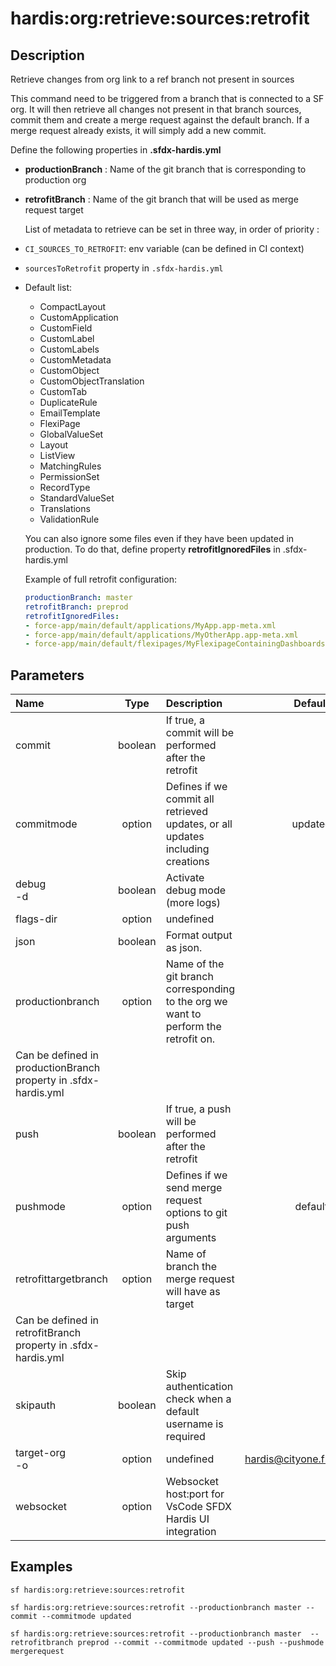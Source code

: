 <!-- This file has been generated with command 'sf hardis:doc:plugin:generate'. Please do not update it manually or it may be overwritten -->
# hardis:org:retrieve:sources:retrofit

## Description

Retrieve changes from org link to a ref branch not present in sources

  This command need to be triggered from a branch that is connected to a SF org. It will then retrieve all changes not present in that branch sources, commit them and create a merge request against the default branch. If a merge request already exists, it will simply add a new commit.

  Define the following properties in **.sfdx-hardis.yml**

- **productionBranch** : Name of the git branch that is corresponding to production org
- **retrofitBranch** : Name of the git branch that will be used as merge request target

  List of metadata to retrieve can be set in three way, in order of priority :

- `CI_SOURCES_TO_RETROFIT`: env variable (can be defined in CI context)
- `sourcesToRetrofit` property in `.sfdx-hardis.yml`
- Default list:

  - CompactLayout
  - CustomApplication
  - CustomField
  - CustomLabel
  - CustomLabels
  - CustomMetadata
  - CustomObject
  - CustomObjectTranslation
  - CustomTab
  - DuplicateRule
  - EmailTemplate
  - FlexiPage
  - GlobalValueSet
  - Layout
  - ListView
  - MatchingRules
  - PermissionSet
  - RecordType
  - StandardValueSet
  - Translations
  - ValidationRule

  You can also ignore some files even if they have been updated in production. To do that, define property **retrofitIgnoredFiles** in .sfdx-hardis.yml

  Example of full retrofit configuration:

  ```yaml
  productionBranch: master
  retrofitBranch: preprod
  retrofitIgnoredFiles:
  - force-app/main/default/applications/MyApp.app-meta.xml
  - force-app/main/default/applications/MyOtherApp.app-meta.xml
  - force-app/main/default/flexipages/MyFlexipageContainingDashboards.flexipage-meta.xml
  ```
  

## Parameters

| Name         |  Type   | Description                                                                    | Default | Required |     Options     |
|:-------------|:-------:|:-------------------------------------------------------------------------------|:-------:|:--------:|:---------------:|
| commit       | boolean | If true, a commit will be performed after the retrofit                         |         |          |                 |
| commitmode   | option  | Defines if we commit all retrieved updates, or all updates including creations | updated |          | updated<br/>all |
| debug<br/>-d | boolean | Activate debug mode (more logs)                                                |         |          |                 |
| flags-dir    | option  | undefined                                                                      |         |          |                 |
| json         | boolean | Format output as json.                                                         |         |          |                 |
|productionbranch|option|Name of the git branch corresponding to the org we want to perform the retrofit on.
Can be defined in productionBranch property in .sfdx-hardis.yml||||
|push|boolean|If true, a push will be performed after the retrofit||||
|pushmode|option|Defines if we send merge request options to git push arguments|default||default<br/>mergerequest|
|retrofittargetbranch|option|Name of branch the merge request will have as target
Can be defined in retrofitBranch property in .sfdx-hardis.yml||||
|skipauth|boolean|Skip authentication check when a default username is required||||
|target-org<br/>-o|option|undefined|hardis@cityone.fr.intfluxne2|||
|websocket|option|Websocket host:port for VsCode SFDX Hardis UI integration||||

## Examples

```shell
sf hardis:org:retrieve:sources:retrofit
```

```shell
sf hardis:org:retrieve:sources:retrofit --productionbranch master --commit --commitmode updated
```

```shell
sf hardis:org:retrieve:sources:retrofit --productionbranch master  --retrofitbranch preprod --commit --commitmode updated --push --pushmode mergerequest
```


